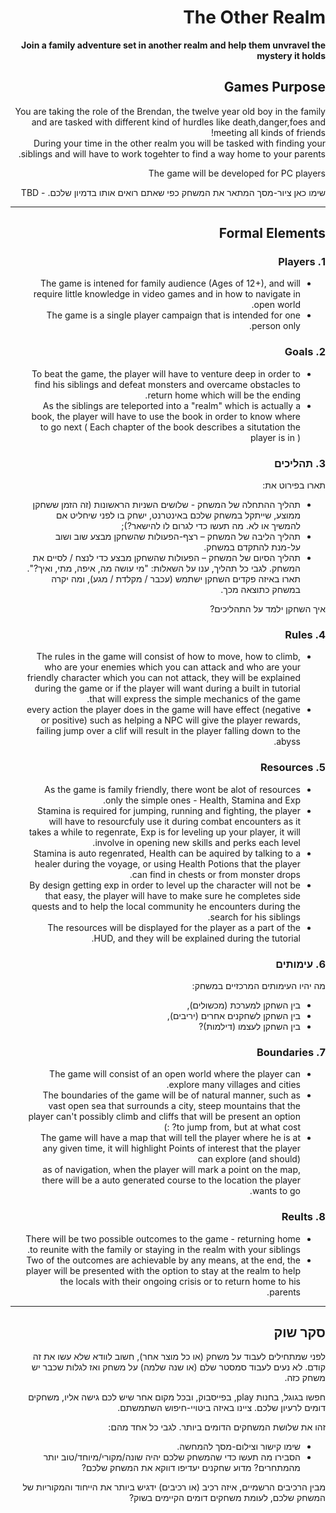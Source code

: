 <div dir='rtl' lang='he'>

# The Other Realm

**Join a family adventure set in another realm and help them unvravel the mystery it holds**

## Games Purpose

You are taking the role of the Brendan, the twelve year old boy in the family and are tasked with different kind of hurdles like death,danger,foes and meeting all kinds of friends! </br>
During your time in the other realm you will be tasked with finding your siblings and will have to work togehter to find a way home to your parents.

The game will be developed for PC players

שימו כאן ציור-מסך המתאר את המשחק כפי שאתם רואים אותו בדמיון שלכם. - TBD

---


## Formal Elements


### 1. Players
* The game is intened for family audience (Ages of 12+), and will require little knowledge in video games and in how to navigate in open world. </br>
* The game is a single player campaign that is intended for one person only. </br>

### 2. Goals
* To beat the game, the player will have to venture deep in order to find his siblings and defeat monsters and overcame obstacles to return home which will be the ending. </br>
* As the siblings are teleported into a "realm" which is actually a book, the player will have to use the book in order to know where to go next ( Each chapter of the book describes a situtation the player is in ) </br> 

### 3. תהליכים

תארו בפירוט את:

* תהליך ההתחלה של המשחק - שלושים השניות הראשונות (זה הזמן ששחקן ממוצע, שייתקל במשחק שלכם באינטרנט, ישחק בו לפני שיחליט אם להמשיך או לא. מה תעשו כדי לגרום לו להישאר?);
*	תהליך הליבה של המשחק – רצף-הפעולות שהשחקן מבצע שוב ושוב על-מנת להתקדם במשחק.
*	תהליך הסיום של המשחק – הפעולות שהשחקן מבצע כדי לנצח / לסיים את המשחק.
לגבי כל תהליך, ענו על השאלות: "מי עושה מה, איפה, מתי, ואיך?".  תארו באיזה פקדים השחקן ישתמש (עכבר / מקלדת / מגע), ומה יקרה במשחק כתוצאה מכך.

איך השחקן ילמד על התהליכים? 

### 4. Rules
* The rules in the game will consist of how to move, how to climb, who are your enemies which you can attack and who are your friendly character which you can not attack, they will be explained during the game or if the player will want during a built in tutorial that will express the simple mechanics of the game.
* every action the player does in the game will have effect (negative or positive) such as helping a NPC will give the player rewards, failing jump over a clif will result in the player falling down to the abyss.

### 5. Resources
* As the game is family friendly, there wont be alot of resources only the simple ones - Health, Stamina and Exp. </br>
* Stamina is required for jumping, running and fighting, the player will have to resourcfuly use it during combat encounters as it takes a while to regenrate, Exp is for leveling up your player, it will involve in opening new skills and perks each level. </br>
* Stamina is auto regenrated, Health can be aquired by talking to a healer during the voyage, or using Health Potions that the player can find in chests or from monster drops. </br>
* By design getting exp in order to level up the character will not be that easy, the player will have to make sure he completes side quests and to help the local community he encounters during the search for his siblings. </br>
* The resources will be displayed for the player as a part of the HUD, and they will be explained during the tutorial. </br>

### 6. עימותים

מה יהיו העימותים המרכזיים במשחק:

* בין השחקן למערכת (מכשולים),
* בין השחקן לשחקנים אחרים (יריבים),
* בין השחקן לעצמו (דילמות)? 


### 7. Boundaries
* The game will consist of an open world where the player can explore many villages and cities. </br>
* The boundaries of the game will be of natural manner, such as vast open sea that surrounds a city, steep mountains that the player can't possibly climb and cliffs that will be present an option to jump from, but at what cost? :)  
* The game will have a map that will tell the player where he is at any given time, it will highlight Points of interest that the player can explore (and should) </br>
as of navigation, when the player will mark a point on the map, there will be a auto generated course to the location the player wants to go. </br>
 

### 8. Reults
* There will be two possible outcomes to the game - returning home to reunite with the family or staying in the realm with your siblings.
* Two of the outcomes are achievable by any means, at the end, the player will be presented with the option to stay at the realm to help the locals with their ongoing crisis or to return home to his parents. 

---

## סקר שוק

לפני שמתחילים לעבוד על משחק (או כל מוצר אחר), חשוב לוודא שלא עשו את זה קודם. לא נעים לעבוד סמסטר שלם (או שנה שלמה) על משחק ואז לגלות שכבר יש משחק כזה. 

חפשו בגוגל, בחנות play, בפייסבוק, ובכל מקום אחר שיש לכם גישה אליו, משחקים דומים לרעיון שלכם. ציינו באיזה ביטויי-חיפוש השתמשתם.

זהו את שלושת המשחקים הדומים ביותר. לגבי כל אחד מהם:

* שימו קישור וצילום-מסך להמחשה.
* הסבירו מה תעשו כדי שהמשחק שלכם יהיה שונה/מקורי/מיוחד/טוב יותר מהמתחרים?  מדוע שחקנים יעדיפו דווקא את המשחק שלכם?

מבין הרכיבים הרשמיים, 
איזה רכיב (או רכיבים) ידגיש ביותר את הייחוד והמקוריות של המשחק שלכם, לעומת משחקים דומים הקיימים בשוק?


</div>
